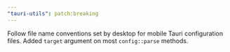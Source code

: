 ```yaml
---
"tauri-utils": patch:breaking
---
```


Follow file name conventions set by desktop for mobile Tauri configuration files. Added `target` argument on most `config::parse` methods.
